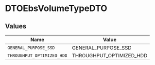 # DTOEbsVolumeTypeDTO


## Values

| Name                       | Value                      |
| -------------------------- | -------------------------- |
| `GENERAL_PURPOSE_SSD`      | GENERAL_PURPOSE_SSD        |
| `THROUGHPUT_OPTIMIZED_HDD` | THROUGHPUT_OPTIMIZED_HDD   |